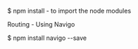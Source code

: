 

$ npm install - to import the node modules


Routing - Using Navigo

$ npm install navigo --save



